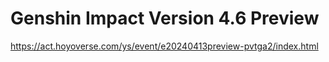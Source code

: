 # Genshin Impact Version 4.6 Preview
https://act.hoyoverse.com/ys/event/e20240413preview-pvtga2/index.html